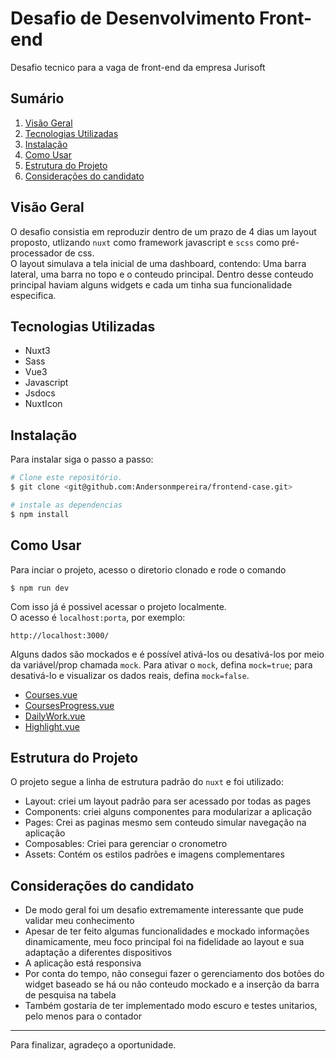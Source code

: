 # Desafio de Desenvolvimento Front-end

Desafio tecnico para a vaga de front-end da empresa Jurisoft

## Sumário

1. [Visão Geral](#visão-geral)
2. [Tecnologias Utilizadas](#tecnologias-utilizadas)
3. [Instalação](#instalação)
4. [Como Usar](#como-usar)
5. [Estrutura do Projeto](#estrutura-do-projeto)
6. [Considerações do candidato](#considerações-do-candidato)

## Visão Geral

O desafio consistia em reproduzir dentro de um prazo de 4 dias um layout proposto, utlizando `nuxt` como framework javascript e `scss` como pré-processador de css.<br>
O layout simulava a tela inicial de uma dashboard, contendo: Uma barra lateral, uma barra no topo e o conteudo principal. Dentro desse conteudo principal haviam alguns widgets e cada um tinha sua funcionalidade especifica.

## Tecnologias Utilizadas

- Nuxt3
- Sass
- Vue3
- Javascript
- Jsdocs
- NuxtIcon

## Instalação

Para instalar siga o passo a passo:
```bash
# Clone este repositório.
$ git clone <git@github.com:Andersonmpereira/frontend-case.git>

# instale as dependencias
$ npm install

```

## Como Usar

Para inciar o projeto, acesso o diretorio clonado e rode o comando
```bash.
$ npm run dev
```

Com isso já é possivel acessar o projeto localmente.<br>
O acesso é `localhost:porta`, por exemplo:
```bash.
http://localhost:3000/
```

Alguns dados são mockados e é possível ativá-los ou desativá-los por meio da variável/prop chamada `mock`. Para ativar o `mock`, defina `mock=true`; para desativá-lo e visualizar os dados reais, defina `mock=false`.

- [Courses.vue](https://github.com/Andersonmpereira/frontend-case/blob/master/components/Courses/Courses.vue)
- [CoursesProgress.vue](https://github.com/Andersonmpereira/frontend-case/blob/master/components/CoursesProgress/CoursesProgress.vue)
- [DailyWork.vue](https://github.com/Andersonmpereira/frontend-case/blob/master/components/DailyWork/DailyWork.vue)
- [Highlight.vue](https://github.com/Andersonmpereira/frontend-case/blob/master/components/Highlight/Highlight.vue)

## Estrutura do Projeto

O projeto segue a linha de estrutura padrão do `nuxt` e foi utilizado:

- Layout: criei um layout padrão para ser acessado por todas as pages
- Components: criei alguns componentes para modularizar a aplicação
- Pages: Crei as paginas mesmo sem conteudo simular navegação na aplicação
- Composables: Criei para gerenciar o cronometro
- Assets: Contém os estilos padrões e imagens complementares

## Considerações do candidato

- De modo geral foi um desafio extremamente interessante que pude validar meu conhecimento
- Apesar de ter feito algumas funcionalidades e  mockado informações dinamicamente, meu foco principal foi na fidelidade ao layout e sua adaptação a diferentes dispositivos
- A aplicação está responsiva
- Por conta do tempo, não consegui fazer o gerenciamento dos botões do widget baseado se há ou não conteudo mockado e a inserção da barra de pesquisa na tabela
- Também gostaria de ter implementado modo escuro e testes unitarios, pelo menos para o contador

---

Para finalizar, agradeço a oportunidade.

